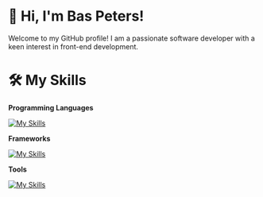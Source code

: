 # 👋 Hi, I'm Bas Peters!

Welcome to my GitHub profile! I am a passionate software developer with a keen interest in front-end development. 

# 🛠️ My Skills

**Programming Languages**

[![My Skills](https://skillicons.dev/icons?i=ts,js,html,css,dart,kotlin,java,mysql)]()

**Frameworks**

[![My Skills](https://skillicons.dev/icons?i=react,vue,graphql,tailwind,flutter,androidstudio,spring)]()

**Tools**

[![My Skills](https://skillicons.dev/icons?i=idea,webstorm,git,gitlab,github,githubactions,docker,postman)]()
